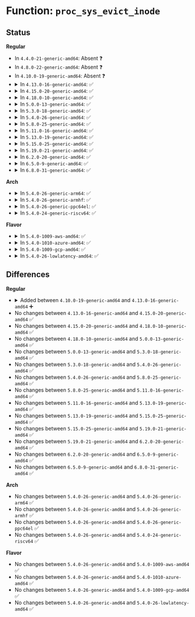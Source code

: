 # Function: <code>proc_sys_evict_inode</code>

## Status
<b>Regular</b>
<ul>
<li>
In <code>4.4.0-21-generic-amd64</code>: Absent ❓
</li>
<li>
In <code>4.8.0-22-generic-amd64</code>: Absent ❓
</li>
<li>
In <code>4.10.0-19-generic-amd64</code>: Absent ❓
</li>
<li>
<details>
<summary>In <code>4.13.0-16-generic-amd64</code>: ✅</summary>

```c
void proc_sys_evict_inode(struct inode * inode, struct ctl_table_header * head)
```

```json
{
  "name": "proc_sys_evict_inode",
  "collision_type": "Unique Global",
  "inline_type": "No",
  "funcs": [
    {
      "addr": 18446744071581816400,
      "name": "proc_sys_evict_inode",
      "external": true,
      "loc": "fs/proc/proc_sysctl.c:506",
      "file": "fs/proc/proc_sysctl.c",
      "inline": "seen, unknown",
      "caller_inline": [],
      "caller_func": [
        "fs/proc/inode.c:proc_evict_inode"
      ]
    }
  ],
  "symbols": [
    {
      "addr": 18446744071581816400,
      "name": "proc_sys_evict_inode",
      "section": ".text",
      "bind": "STB_GLOBAL",
      "size": 100
    }
  ]
}
```
</details>
</li>
<li>
<details>
<summary>In <code>4.15.0-20-generic-amd64</code>: ✅</summary>

```c
void proc_sys_evict_inode(struct inode * inode, struct ctl_table_header * head)
```

```json
{
  "name": "proc_sys_evict_inode",
  "collision_type": "Unique Global",
  "inline_type": "No",
  "funcs": [
    {
      "addr": 18446744071581965968,
      "name": "proc_sys_evict_inode",
      "external": true,
      "loc": "fs/proc/proc_sysctl.c:507",
      "file": "fs/proc/proc_sysctl.c",
      "inline": "seen, unknown",
      "caller_inline": [],
      "caller_func": [
        "fs/proc/inode.c:proc_evict_inode"
      ]
    }
  ],
  "symbols": [
    {
      "addr": 18446744071581965968,
      "name": "proc_sys_evict_inode",
      "section": ".text",
      "bind": "STB_GLOBAL",
      "size": 100
    }
  ]
}
```
</details>
</li>
<li>
<details>
<summary>In <code>4.18.0-10-generic-amd64</code>: ✅</summary>

```c
void proc_sys_evict_inode(struct inode * inode, struct ctl_table_header * head)
```

```json
{
  "name": "proc_sys_evict_inode",
  "collision_type": "Unique Global",
  "inline_type": "No",
  "funcs": [
    {
      "addr": 18446744071582150832,
      "name": "proc_sys_evict_inode",
      "external": true,
      "loc": "fs/proc/proc_sysctl.c:507",
      "file": "fs/proc/proc_sysctl.c",
      "inline": "seen, unknown",
      "caller_inline": [],
      "caller_func": [
        "fs/proc/inode.c:proc_evict_inode"
      ]
    }
  ],
  "symbols": [
    {
      "addr": 18446744071582150832,
      "name": "proc_sys_evict_inode",
      "section": ".text",
      "bind": "STB_GLOBAL",
      "size": 102
    }
  ]
}
```
</details>
</li>
<li>
<details>
<summary>In <code>5.0.0-13-generic-amd64</code>: ✅</summary>

```c
void proc_sys_evict_inode(struct inode * inode, struct ctl_table_header * head)
```

```json
{
  "name": "proc_sys_evict_inode",
  "collision_type": "Unique Global",
  "inline_type": "No",
  "funcs": [
    {
      "addr": 18446744071582245504,
      "name": "proc_sys_evict_inode",
      "external": true,
      "loc": "fs/proc/proc_sysctl.c:505",
      "file": "fs/proc/proc_sysctl.c",
      "inline": "seen, unknown",
      "caller_inline": [],
      "caller_func": [
        "fs/proc/inode.c:proc_evict_inode"
      ]
    }
  ],
  "symbols": [
    {
      "addr": 18446744071582245504,
      "name": "proc_sys_evict_inode",
      "section": ".text",
      "bind": "STB_GLOBAL",
      "size": 102
    }
  ]
}
```
</details>
</li>
<li>
<details>
<summary>In <code>5.3.0-18-generic-amd64</code>: ✅</summary>

```c
void proc_sys_evict_inode(struct inode * inode, struct ctl_table_header * head)
```

```json
{
  "name": "proc_sys_evict_inode",
  "collision_type": "Unique Global",
  "inline_type": "No",
  "funcs": [
    {
      "addr": 18446744071582410144,
      "name": "proc_sys_evict_inode",
      "external": true,
      "loc": "fs/proc/proc_sysctl.c:514",
      "file": "fs/proc/proc_sysctl.c",
      "inline": "seen, unknown",
      "caller_inline": [],
      "caller_func": [
        "fs/proc/inode.c:proc_evict_inode"
      ]
    }
  ],
  "symbols": [
    {
      "addr": 18446744071582410144,
      "name": "proc_sys_evict_inode",
      "section": ".text",
      "bind": "STB_GLOBAL",
      "size": 116
    }
  ]
}
```
</details>
</li>
<li>
<details>
<summary>In <code>5.4.0-26-generic-amd64</code>: ✅</summary>

```c
void proc_sys_evict_inode(struct inode * inode, struct ctl_table_header * head)
```

```json
{
  "name": "proc_sys_evict_inode",
  "collision_type": "Unique Global",
  "inline_type": "No",
  "funcs": [
    {
      "addr": 18446744071582509104,
      "name": "proc_sys_evict_inode",
      "external": true,
      "loc": "fs/proc/proc_sysctl.c:514",
      "file": "fs/proc/proc_sysctl.c",
      "inline": "seen, unknown",
      "caller_inline": [],
      "caller_func": [
        "fs/proc/inode.c:proc_evict_inode"
      ]
    }
  ],
  "symbols": [
    {
      "addr": 18446744071582509104,
      "name": "proc_sys_evict_inode",
      "section": ".text",
      "bind": "STB_GLOBAL",
      "size": 116
    }
  ]
}
```
</details>
</li>
<li>
<details>
<summary>In <code>5.8.0-25-generic-amd64</code>: ✅</summary>

```c
void proc_sys_evict_inode(struct inode * inode, struct ctl_table_header * head)
```

```json
{
  "name": "proc_sys_evict_inode",
  "collision_type": "Unique Global",
  "inline_type": "No",
  "funcs": [
    {
      "addr": 18446744071582813168,
      "name": "proc_sys_evict_inode",
      "external": true,
      "loc": "fs/proc/proc_sysctl.c:482",
      "file": "fs/proc/proc_sysctl.c",
      "inline": "seen, unknown",
      "caller_inline": [],
      "caller_func": [
        "fs/proc/inode.c:proc_evict_inode"
      ]
    }
  ],
  "symbols": [
    {
      "addr": 18446744071582813168,
      "name": "proc_sys_evict_inode",
      "section": ".text",
      "bind": "STB_GLOBAL",
      "size": 116
    }
  ]
}
```
</details>
</li>
<li>
<details>
<summary>In <code>5.11.0-16-generic-amd64</code>: ✅</summary>

```c
void proc_sys_evict_inode(struct inode * inode, struct ctl_table_header * head)
```

```json
{
  "name": "proc_sys_evict_inode",
  "collision_type": "Unique Global",
  "inline_type": "No",
  "funcs": [
    {
      "addr": 18446744071582886880,
      "name": "proc_sys_evict_inode",
      "external": true,
      "loc": "fs/proc/proc_sysctl.c:483",
      "file": "fs/proc/proc_sysctl.c",
      "inline": "seen, unknown",
      "caller_inline": [],
      "caller_func": [
        "fs/proc/inode.c:proc_evict_inode"
      ]
    }
  ],
  "symbols": [
    {
      "addr": 18446744071582886880,
      "name": "proc_sys_evict_inode",
      "section": ".text",
      "bind": "STB_GLOBAL",
      "size": 116
    }
  ]
}
```
</details>
</li>
<li>
<details>
<summary>In <code>5.13.0-19-generic-amd64</code>: ✅</summary>

```c
void proc_sys_evict_inode(struct inode * inode, struct ctl_table_header * head)
```

```json
{
  "name": "proc_sys_evict_inode",
  "collision_type": "Unique Global",
  "inline_type": "No",
  "funcs": [
    {
      "addr": 18446744071582914560,
      "name": "proc_sys_evict_inode",
      "external": true,
      "loc": "fs/proc/proc_sysctl.c:478",
      "file": "fs/proc/proc_sysctl.c",
      "inline": "seen, unknown",
      "caller_inline": [],
      "caller_func": [
        "fs/proc/inode.c:proc_evict_inode"
      ]
    }
  ],
  "symbols": [
    {
      "addr": 18446744071582914560,
      "name": "proc_sys_evict_inode",
      "section": ".text",
      "bind": "STB_GLOBAL",
      "size": 116
    }
  ]
}
```
</details>
</li>
<li>
<details>
<summary>In <code>5.15.0-25-generic-amd64</code>: ✅</summary>

```c
void proc_sys_evict_inode(struct inode * inode, struct ctl_table_header * head)
```

```json
{
  "name": "proc_sys_evict_inode",
  "collision_type": "Unique Global",
  "inline_type": "No",
  "funcs": [
    {
      "addr": 18446744071583249168,
      "name": "proc_sys_evict_inode",
      "external": true,
      "loc": "fs/proc/proc_sysctl.c:478",
      "file": "fs/proc/proc_sysctl.c",
      "inline": "seen, unknown",
      "caller_inline": [],
      "caller_func": [
        "fs/proc/inode.c:proc_evict_inode"
      ]
    }
  ],
  "symbols": [
    {
      "addr": 18446744071583249168,
      "name": "proc_sys_evict_inode",
      "section": ".text",
      "bind": "STB_GLOBAL",
      "size": 116
    }
  ]
}
```
</details>
</li>
<li>
<details>
<summary>In <code>5.19.0-21-generic-amd64</code>: ✅</summary>

```c
void proc_sys_evict_inode(struct inode * inode, struct ctl_table_header * head)
```

```json
{
  "name": "proc_sys_evict_inode",
  "collision_type": "Unique Global",
  "inline_type": "No",
  "funcs": [
    {
      "addr": 18446744071583748656,
      "name": "proc_sys_evict_inode",
      "external": true,
      "loc": "fs/proc/proc_sysctl.c:503",
      "file": "fs/proc/proc_sysctl.c",
      "inline": "seen, unknown",
      "caller_inline": [],
      "caller_func": [
        "fs/proc/inode.c:proc_evict_inode"
      ]
    }
  ],
  "symbols": [
    {
      "addr": 18446744071583748656,
      "name": "proc_sys_evict_inode",
      "section": ".text",
      "bind": "STB_GLOBAL",
      "size": 125
    }
  ]
}
```
</details>
</li>
<li>
<details>
<summary>In <code>6.2.0-20-generic-amd64</code>: ✅</summary>

```c
void proc_sys_evict_inode(struct inode * inode, struct ctl_table_header * head)
```

```json
{
  "name": "proc_sys_evict_inode",
  "collision_type": "Unique Global",
  "inline_type": "No",
  "funcs": [
    {
      "addr": 18446744071584364192,
      "name": "proc_sys_evict_inode",
      "external": true,
      "loc": "fs/proc/proc_sysctl.c:496",
      "file": "fs/proc/proc_sysctl.c",
      "inline": "seen, unknown",
      "caller_inline": [],
      "caller_func": [
        "fs/proc/inode.c:proc_evict_inode"
      ]
    }
  ],
  "symbols": [
    {
      "addr": 18446744071584364192,
      "name": "proc_sys_evict_inode",
      "section": ".text",
      "bind": "STB_GLOBAL",
      "size": 125
    }
  ]
}
```
</details>
</li>
<li>
<details>
<summary>In <code>6.5.0-9-generic-amd64</code>: ✅</summary>

```c
void proc_sys_evict_inode(struct inode * inode, struct ctl_table_header * head)
```

```json
{
  "name": "proc_sys_evict_inode",
  "collision_type": "Unique Global",
  "inline_type": "No",
  "funcs": [
    {
      "addr": 18446744071584594688,
      "name": "proc_sys_evict_inode",
      "external": true,
      "loc": "fs/proc/proc_sysctl.c:490",
      "file": "fs/proc/proc_sysctl.c",
      "inline": "seen, unknown",
      "caller_inline": [],
      "caller_func": [
        "fs/proc/inode.c:proc_evict_inode"
      ]
    }
  ],
  "symbols": [
    {
      "addr": 18446744071584594688,
      "name": "proc_sys_evict_inode",
      "section": ".text",
      "bind": "STB_GLOBAL",
      "size": 126
    }
  ]
}
```
</details>
</li>
<li>
<details>
<summary>In <code>6.8.0-31-generic-amd64</code>: ✅</summary>

```c
void proc_sys_evict_inode(struct inode * inode, struct ctl_table_header * head)
```

```json
{
  "name": "proc_sys_evict_inode",
  "collision_type": "Unique Global",
  "inline_type": "No",
  "funcs": [
    {
      "addr": 18446744071584826288,
      "name": "proc_sys_evict_inode",
      "external": true,
      "loc": "fs/proc/proc_sysctl.c:492",
      "file": "fs/proc/proc_sysctl.c",
      "inline": "seen, unknown",
      "caller_inline": [],
      "caller_func": [
        "fs/proc/inode.c:proc_evict_inode"
      ]
    }
  ],
  "symbols": [
    {
      "addr": 18446744071584826288,
      "name": "proc_sys_evict_inode",
      "section": ".text",
      "bind": "STB_GLOBAL",
      "size": 126
    }
  ]
}
```
</details>
</li>
</ul>
<b>Arch</b>
<ul>
<li>
<details>
<summary>In <code>5.4.0-26-generic-arm64</code>: ✅</summary>

```c
void proc_sys_evict_inode(struct inode * inode, struct ctl_table_header * head)
```

```json
{
  "name": "proc_sys_evict_inode",
  "collision_type": "Unique Global",
  "inline_type": "No",
  "funcs": [
    {
      "addr": 18446603336494135848,
      "name": "proc_sys_evict_inode",
      "external": true,
      "loc": "fs/proc/proc_sysctl.c:514",
      "file": "fs/proc/proc_sysctl.c",
      "inline": "seen, unknown",
      "caller_inline": [],
      "caller_func": [
        "fs/proc/inode.c:proc_evict_inode"
      ]
    }
  ],
  "symbols": [
    {
      "addr": 18446603336494135848,
      "name": "proc_sys_evict_inode",
      "section": ".text",
      "bind": "STB_GLOBAL",
      "size": 232
    }
  ]
}
```
</details>
</li>
<li>
<details>
<summary>In <code>5.4.0-26-generic-armhf</code>: ✅</summary>

```c
void proc_sys_evict_inode(struct inode * inode, struct ctl_table_header * head)
```

```json
{
  "name": "proc_sys_evict_inode",
  "collision_type": "Unique Global",
  "inline_type": "No",
  "funcs": [
    {
      "addr": 3227584084,
      "name": "proc_sys_evict_inode",
      "external": true,
      "loc": "fs/proc/proc_sysctl.c:514",
      "file": "fs/proc/proc_sysctl.c",
      "inline": "seen, unknown",
      "caller_inline": [],
      "caller_func": [
        "fs/proc/inode.c:proc_evict_inode"
      ]
    }
  ],
  "symbols": [
    {
      "addr": 3227584084,
      "name": "proc_sys_evict_inode",
      "section": ".text",
      "bind": "STB_GLOBAL",
      "size": 164
    }
  ]
}
```
</details>
</li>
<li>
<details>
<summary>In <code>5.4.0-26-generic-ppc64el</code>: ✅</summary>

```c
void proc_sys_evict_inode(struct inode * inode, struct ctl_table_header * head)
```

```json
{
  "name": "proc_sys_evict_inode",
  "collision_type": "Unique Global",
  "inline_type": "No",
  "funcs": [
    {
      "addr": 13835058055287812432,
      "name": "proc_sys_evict_inode",
      "external": true,
      "loc": "fs/proc/proc_sysctl.c:514",
      "file": "fs/proc/proc_sysctl.c",
      "inline": "seen, unknown",
      "caller_inline": [],
      "caller_func": [
        "fs/proc/inode.c:proc_evict_inode"
      ]
    }
  ],
  "symbols": [
    {
      "addr": 13835058055287812432,
      "name": "proc_sys_evict_inode",
      "section": ".text",
      "bind": "STB_GLOBAL",
      "size": 288
    }
  ]
}
```
</details>
</li>
<li>
<details>
<summary>In <code>5.4.0-24-generic-riscv64</code>: ✅</summary>

```c
void proc_sys_evict_inode(struct inode * inode, struct ctl_table_header * head)
```

```json
{
  "name": "proc_sys_evict_inode",
  "collision_type": "Unique Global",
  "inline_type": "No",
  "funcs": [
    {
      "addr": 18446743936273616276,
      "name": "proc_sys_evict_inode",
      "external": true,
      "loc": "fs/proc/proc_sysctl.c:514",
      "file": "fs/proc/proc_sysctl.c",
      "inline": "seen, unknown",
      "caller_inline": [],
      "caller_func": [
        "fs/proc/inode.c:proc_evict_inode"
      ]
    }
  ],
  "symbols": [
    {
      "addr": 18446743936273616276,
      "name": "proc_sys_evict_inode",
      "section": ".text",
      "bind": "STB_GLOBAL",
      "size": 166
    }
  ]
}
```
</details>
</li>
</ul>
<b>Flavor</b>
<ul>
<li>
<details>
<summary>In <code>5.4.0-1009-aws-amd64</code>: ✅</summary>

```c
void proc_sys_evict_inode(struct inode * inode, struct ctl_table_header * head)
```

```json
{
  "name": "proc_sys_evict_inode",
  "collision_type": "Unique Global",
  "inline_type": "No",
  "funcs": [
    {
      "addr": 18446744071582477840,
      "name": "proc_sys_evict_inode",
      "external": true,
      "loc": "fs/proc/proc_sysctl.c:514",
      "file": "fs/proc/proc_sysctl.c",
      "inline": "seen, unknown",
      "caller_inline": [],
      "caller_func": [
        "fs/proc/inode.c:proc_evict_inode"
      ]
    }
  ],
  "symbols": [
    {
      "addr": 18446744071582477840,
      "name": "proc_sys_evict_inode",
      "section": ".text",
      "bind": "STB_GLOBAL",
      "size": 116
    }
  ]
}
```
</details>
</li>
<li>
<details>
<summary>In <code>5.4.0-1010-azure-amd64</code>: ✅</summary>

```c
void proc_sys_evict_inode(struct inode * inode, struct ctl_table_header * head)
```

```json
{
  "name": "proc_sys_evict_inode",
  "collision_type": "Unique Global",
  "inline_type": "No",
  "funcs": [
    {
      "addr": 18446744071582415072,
      "name": "proc_sys_evict_inode",
      "external": true,
      "loc": "fs/proc/proc_sysctl.c:514",
      "file": "fs/proc/proc_sysctl.c",
      "inline": "seen, unknown",
      "caller_inline": [],
      "caller_func": [
        "fs/proc/inode.c:proc_evict_inode"
      ]
    }
  ],
  "symbols": [
    {
      "addr": 18446744071582415072,
      "name": "proc_sys_evict_inode",
      "section": ".text",
      "bind": "STB_GLOBAL",
      "size": 116
    }
  ]
}
```
</details>
</li>
<li>
<details>
<summary>In <code>5.4.0-1009-gcp-amd64</code>: ✅</summary>

```c
void proc_sys_evict_inode(struct inode * inode, struct ctl_table_header * head)
```

```json
{
  "name": "proc_sys_evict_inode",
  "collision_type": "Unique Global",
  "inline_type": "No",
  "funcs": [
    {
      "addr": 18446744071582468320,
      "name": "proc_sys_evict_inode",
      "external": true,
      "loc": "fs/proc/proc_sysctl.c:514",
      "file": "fs/proc/proc_sysctl.c",
      "inline": "seen, unknown",
      "caller_inline": [],
      "caller_func": [
        "fs/proc/inode.c:proc_evict_inode"
      ]
    }
  ],
  "symbols": [
    {
      "addr": 18446744071582468320,
      "name": "proc_sys_evict_inode",
      "section": ".text",
      "bind": "STB_GLOBAL",
      "size": 116
    }
  ]
}
```
</details>
</li>
<li>
<details>
<summary>In <code>5.4.0-26-lowlatency-amd64</code>: ✅</summary>

```c
void proc_sys_evict_inode(struct inode * inode, struct ctl_table_header * head)
```

```json
{
  "name": "proc_sys_evict_inode",
  "collision_type": "Unique Global",
  "inline_type": "No",
  "funcs": [
    {
      "addr": 18446744071582548720,
      "name": "proc_sys_evict_inode",
      "external": true,
      "loc": "fs/proc/proc_sysctl.c:514",
      "file": "fs/proc/proc_sysctl.c",
      "inline": "seen, unknown",
      "caller_inline": [],
      "caller_func": [
        "fs/proc/inode.c:proc_evict_inode"
      ]
    }
  ],
  "symbols": [
    {
      "addr": 18446744071582548720,
      "name": "proc_sys_evict_inode",
      "section": ".text",
      "bind": "STB_GLOBAL",
      "size": 114
    }
  ]
}
```
</details>
</li>
</ul>

## Differences
<b>Regular</b>
<ul>
<li>
<details>
<summary>Added between <code>4.10.0-19-generic-amd64</code> and <code>4.13.0-16-generic-amd64</code> ➕</summary>

```c
void proc_sys_evict_inode(struct inode * inode, struct ctl_table_header * head)
```
</details>
</li>
<li>
No changes between <code>4.13.0-16-generic-amd64</code> and <code>4.15.0-20-generic-amd64</code> ✅
</li>
<li>
No changes between <code>4.15.0-20-generic-amd64</code> and <code>4.18.0-10-generic-amd64</code> ✅
</li>
<li>
No changes between <code>4.18.0-10-generic-amd64</code> and <code>5.0.0-13-generic-amd64</code> ✅
</li>
<li>
No changes between <code>5.0.0-13-generic-amd64</code> and <code>5.3.0-18-generic-amd64</code> ✅
</li>
<li>
No changes between <code>5.3.0-18-generic-amd64</code> and <code>5.4.0-26-generic-amd64</code> ✅
</li>
<li>
No changes between <code>5.4.0-26-generic-amd64</code> and <code>5.8.0-25-generic-amd64</code> ✅
</li>
<li>
No changes between <code>5.8.0-25-generic-amd64</code> and <code>5.11.0-16-generic-amd64</code> ✅
</li>
<li>
No changes between <code>5.11.0-16-generic-amd64</code> and <code>5.13.0-19-generic-amd64</code> ✅
</li>
<li>
No changes between <code>5.13.0-19-generic-amd64</code> and <code>5.15.0-25-generic-amd64</code> ✅
</li>
<li>
No changes between <code>5.15.0-25-generic-amd64</code> and <code>5.19.0-21-generic-amd64</code> ✅
</li>
<li>
No changes between <code>5.19.0-21-generic-amd64</code> and <code>6.2.0-20-generic-amd64</code> ✅
</li>
<li>
No changes between <code>6.2.0-20-generic-amd64</code> and <code>6.5.0-9-generic-amd64</code> ✅
</li>
<li>
No changes between <code>6.5.0-9-generic-amd64</code> and <code>6.8.0-31-generic-amd64</code> ✅
</li>
</ul>
<b>Arch</b>
<ul>
<li>
No changes between <code>5.4.0-26-generic-amd64</code> and <code>5.4.0-26-generic-arm64</code> ✅
</li>
<li>
No changes between <code>5.4.0-26-generic-amd64</code> and <code>5.4.0-26-generic-armhf</code> ✅
</li>
<li>
No changes between <code>5.4.0-26-generic-amd64</code> and <code>5.4.0-26-generic-ppc64el</code> ✅
</li>
<li>
No changes between <code>5.4.0-26-generic-amd64</code> and <code>5.4.0-24-generic-riscv64</code> ✅
</li>
</ul>
<b>Flavor</b>
<ul>
<li>
No changes between <code>5.4.0-26-generic-amd64</code> and <code>5.4.0-1009-aws-amd64</code> ✅
</li>
<li>
No changes between <code>5.4.0-26-generic-amd64</code> and <code>5.4.0-1010-azure-amd64</code> ✅
</li>
<li>
No changes between <code>5.4.0-26-generic-amd64</code> and <code>5.4.0-1009-gcp-amd64</code> ✅
</li>
<li>
No changes between <code>5.4.0-26-generic-amd64</code> and <code>5.4.0-26-lowlatency-amd64</code> ✅
</li>
</ul>
